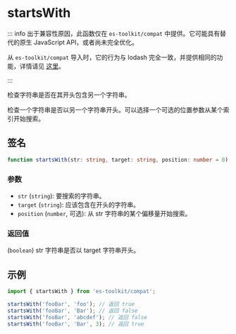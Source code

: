 # startsWith

::: info
出于兼容性原因，此函数仅在 `es-toolkit/compat` 中提供。它可能具有替代的原生 JavaScript API，或者尚未完全优化。

从 `es-toolkit/compat` 导入时，它的行为与 lodash 完全一致，并提供相同的功能，详情请见 [这里](../../../compatibility.md)。

:::

检查字符串是否在其开头包含另一个字符串。

检查一个字符串是否以另一个字符串开头。可以选择一个可选的位置参数从某个索引开始搜索。

## 签名

```typescript
function startsWith(str: string, target: string, position: number = 0): string;
```

### 参数

- `str` (`string`): 要搜索的字符串。
- `target` (`string`): 应该包含在开头的字符串。
- `position` (`number`, 可选): 从 str 字符串的某个偏移量开始搜索。

### 返回值

(`boolean`) str 字符串是否以 target 字符串开头。

## 示例

```typescript
import { startsWith } from 'es-toolkit/compat';

startsWith('fooBar', 'foo'); // 返回 true
startsWith('fooBar', 'Bar'); // 返回 false
startsWith('fooBar', 'abcdef'); // 返回 false
startsWith('fooBar', 'Bar', 3); // 返回 true
```
